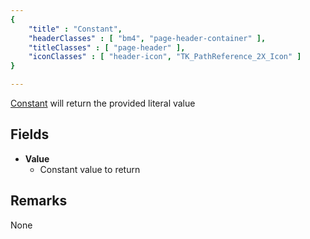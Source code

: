 ```yaml
---
{ 
	"title" : "Constant",
	"headerClasses" : [ "bm4", "page-header-container" ],
	"titleClasses" : [ "page-header" ],
	"iconClasses" : [ "header-icon", "TK_PathReference_2X_Icon" ]
}

---
```


[Constant](assetlink://Packages/com.passivepicasso.thunderkit/Editor/Core/Paths/Components/Constant.cs) will return the provided literal value

## Fields

* **Value**
  - Constant value to return

## Remarks

None